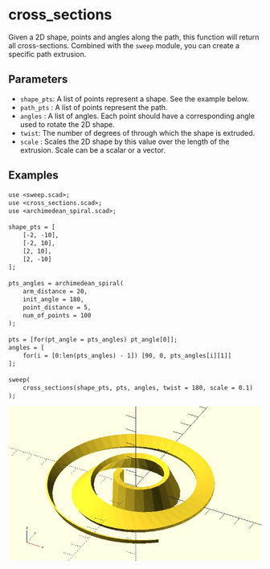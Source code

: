 # cross_sections

Given a 2D shape, points and angles along the path, this function will return all cross-sections. Combined with the `sweep` module, you can create a specific path extrusion.

## Parameters

- `shape_pts`: A list of points represent a shape. See the example below.
- `path_pts` : A list of points represent the path.
- `angles` : A list of angles. Each point should have a corresponding angle used to rotate the 2D shape.
- `twist`: The number of degrees of through which the shape is extruded.
- `scale` : Scales the 2D shape by this value over the length of the extrusion. Scale can be a scalar or a vector.

## Examples

	use <sweep.scad>;
	use <cross_sections.scad>;
	use <archimedean_spiral.scad>;

	shape_pts = [
		[-2, -10],
		[-2, 10],
		[2, 10],
		[2, -10]
	];

	pts_angles = archimedean_spiral(
		arm_distance = 20,
		init_angle = 180,
		point_distance = 5,
		num_of_points = 100 
	); 

	pts = [for(pt_angle = pts_angles) pt_angle[0]];
	angles = [
		for(i = [0:len(pts_angles) - 1]) [90, 0, pts_angles[i][1]]
	];

	sweep(
		cross_sections(shape_pts, pts, angles, twist = 180, scale = 0.1)
	);

![cross_sections](images/lib3x-cross_sections-1.JPG)